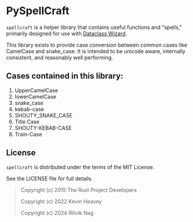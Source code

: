 # PySpellCraft

`spellcraft` is a helper library that contains useful functions and "spells," primarily designed for use with [Dataclass Wizard].

This library exists to provide case conversion between common cases like
CamelCase and snake_case. It is intended to be unicode aware, internally
consistent, and reasonably well performing.

[Dataclass Wizard]: https://dataclass-wizard.readthedocs.io/

## Cases contained in this library:

1. UpperCamelCase
2. lowerCamelCase
3. snake_case
4. kebab-case
5. SHOUTY_SNAKE_CASE
6. Title Case
7. SHOUTY-KEBAB-CASE
8. Train-Case

## License

`spellcraft` is distributed under the terms of the MIT License.

See the LICENSE file for full details.

> Copyright (c) 2015 The Rust Project Developers
>
> Copyright (c) 2022 Kevin Heavey
>
> Copyright (c) 2024 Ritvik Nag

